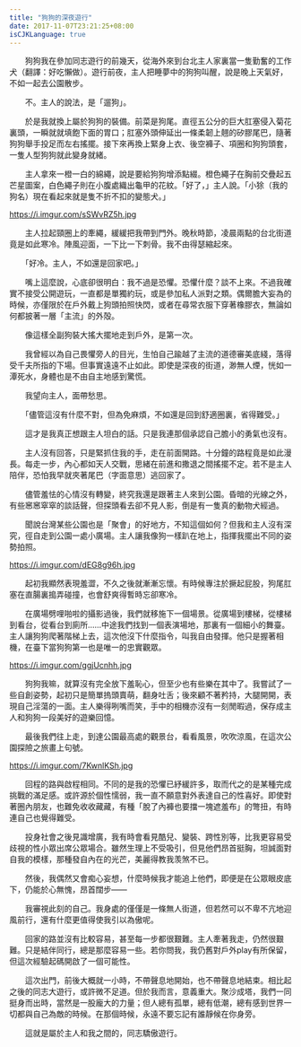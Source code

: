 ```yaml
---
title: "狗狗的深夜遊行"
date: 2017-11-07T23:21:25+08:00
isCJKLanguage: true
---
```


　　狗狗我在參加同志遊行的前幾天，從海外來到台北主人家裏當一隻勤奮的工作犬（翻譯：好吃懶做）。遊行前夜，主人把睡夢中的狗狗叫醒，說是晚上天氣好，不如一起去公園散步。

　　不。主人的說法，是「遛狗」。

　　於是我就換上屬於狗狗的裝備。前菜是狗尾。直徑五公分的巨大肛塞侵入菊花裏頭，一瞬就就填飽下面的胃口；肛塞外頭伸延出一條柔韌上翹的矽膠尾巴，隨著狗狗舉手投足而左右搖擺。接下來再換上緊身上衣、後空褲子、項圈和狗狗頭套，一隻人型狗狗就此變身就緒。

　　主人拿來一橙一白的綿繩，說是要給狗狗增添點綴。橙色繩子在胸前交疊起五芒星圖案，白色繩子則在小腹處織出龜甲的花紋。「好了，」主人說。「小狳（我的狗名）現在看起來就是隻不折不扣的變態犬。」

https://i.imgur.com/sSWvRZ5h.jpg

　　主人拉起頸圈上的牽繩，緩緩把我帶到門外。晚秋時節，凌晨兩點的台北街道竟是如此寒冷。陣風迎面，一下比一下刺骨。我不由得瑟縮起來。

　　「好冷。主人，不如還是回家吧。」

　　嘴上這麼說，心底卻很明白：我不過是恐懼。恐懼什麼？談不上來。不過我確實不接受公開遊玩，一直都是單獨約玩，或是參加私人派對之類。偶爾膽大妄為的時候，亦僅限於在戶外戴上狗頭拍照快閃，或者在尋常衣服下穿著橡膠衣，無論如何都披著一層「主流」的外殻。

　　像這樣全副狗裝大搖大擺地走到戶外，是第一次。

　　我曾經以為自己畏懼旁人的目光，生怕自己踰越了主流的道德審美底綫，落得受千夫所指的下場。但事實遠遠不止如此。即使是深夜的街道，渺無人煙，恍如一潭死水，身體也是不由自主地感到驚慌。

　　我望向主人，面帶愁思。

　　「儘管這沒有什麼不對，但為免麻煩，不如還是回到舒適圈裏，省得難受。」

　　這才是我真正想跟主人坦白的話。只是我連那個承認自己膽小的勇氣也沒有。

　　主人沒有回答，只是緊抓住我的手，走在前面開路。十分鐘的路程竟是如此漫長。每走一步，內心都如天人交戰，思緒在前進和撒退之間搖擺不定。若不是主人陪伴，恐怕我早就夾著尾巴（字面意思）逃回家了。

　　儘管羞怯的心情沒有轉變，終究我還是跟著主人來到公園。昏暗的光線之外，有些窸窸窣窣的談話聲，但探頭看去卻不見人影，倒是有一隻真的動物犬經過。

　　聞說台灣某些公園也是「聚會」的好地方，不知這個如何？但我和主人沒有深究，徑自走到公園一處小廣場。主人讓我像狗一樣趴在地上，指揮我擺出不同的姿勢拍照。

https://i.imgur.com/dEG8g96h.jpg

　　起初我顯然表現羞澀，不久之後就漸漸忘懷。有時候專注於撅起屁股，狗尾肛塞在直腸裏搗弄碰撞，也會舒爽得暫時忘卻寒冷。

　　在廣場劈哩啪啦的攝影過後，我們就移施下一個場景。從廣場到樓梯，從樓梯到看台，從看台到廁所……中途我們找到一個表演場地，那裏有一個細小的舞臺。主人讓狗狗爬著階梯上去，這次他沒下什麼指令，叫我自由發揮。他只是握著相機，在臺下當狗狗第一也是唯一的忠實觀眾。

https://i.imgur.com/ggjUcnhh.jpg

　　狗狗我嘛，就算沒有完全放下羞恥心，但至少也有些樂在其中了。我嘗試了一些自創姿勢，起初只是簡單摀頭賣萌，翻身吐舌；後來顧不著矜持，大腿開開，表現自己淫蕩的一面。主人樂得咧嘴而笑，手中的相機亦沒有一刻閒暇過，保存成主人和狗狗一段美好的遊樂回憶。

　　最後我們往上走，到達公園最高處的觀景台，看看風景，吹吹涼風，在這次公園探險之旅畫上句號。

https://i.imgur.com/7KwnlKSh.jpg

　　回程的路與啟程相同。不同的是我的恐懼已紓緩許多，取而代之的是某種完成挑戰的滿足感。或許源於個性懦弱，我一直不願意對外表達自己的性喜好。即使對著圈內朋友，也難免收收藏藏，有種「脫了內褲也要擋一塊遮羞布」的彆扭，有時連自己也覺得難受。

　　投身社會之後見識增廣，我有時會看見酷兒、變裝、跨性別等，比我更容易受歧視的性小眾出席公眾場合。雖然生理上不受吸引，但見他們昂首挺胸，坦誠面對自我的模樣，那種發自內在的光芒，美麗得教我羡煞不已。

　　然後，我偶然又會痴心妄想，什麼時候我才能追上他們，即便是在公眾眼皮底下，仍能於心無愧，昂首闊步——

　　我審視此刻的自己。我身處的僅僅是一條無人街道，但若然可以不卑不亢地迎風前行，還有什麼更值得使我引以為傲呢。

　　回家的路並沒有比較容易，甚至每一步都很艱難。主人牽著我走，仍然很艱難。只是結伴同行，總是那麼容易一些。若你問我，我仍舊對戶外play有所保留，但這次經驗起碼開啟了一個可能性。

　　這次出門，前後大概就一小時，不帶聲息地開始，也不帶聲息地結束。相比起之後的同志大遊行，或許微不足道。但於我而言，意義重大。聚沙成塔，我們一同挺身而出時，當然是一股龐大的力量；但人總有孤單，總有低潮，總有感到世界一切都與自己為敵的時候。在那個時候，永遠不要忘記有誰靜候在你身旁。

　　這就是屬於主人和我之間的，同志驕傲遊行。

